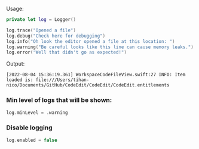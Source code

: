 Usage:

``` swift
private let log = Logger()

log.trace("Opened a file")
log.debug("Check here for debugging")
log.info("Oh look the editor opened a file at this location: ")
log.warning("Be careful looks like this line can cause memory leaks.")
log.error("Well that didn't go as expected!")
```
Output:
```
[2022-08-04 15:36:19.361] WorkspaceCodeFileView.swift:27 INFO: Item loaded is: file:///Users/tihan-nico/Documents/GitHub/CodeEdit/CodeEdit/CodeEdit.entitlements
```

### Min level of logs that will be shown:
``` swift
log.minLevel = .warning
```

### Disable logging
```swift
log.enabled = false
```

